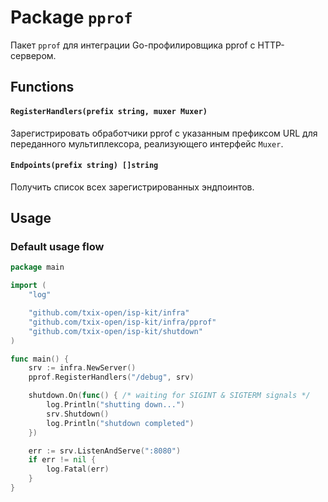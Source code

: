 # Package `pprof`

Пакет `pprof` для интеграции Go-профилировщика pprof с HTTP-сервером.

## Functions

#### `RegisterHandlers(prefix string, muxer Muxer)`

Зарегистрировать обработчики pprof с указанным префиксом URL для переданного мультиплексора, реализующего интерфейс `Muxer`.

#### `Endpoints(prefix string) []string`

Получить список всех зарегистрированных эндпоинтов.

## Usage

### Default usage flow

```go
package main

import (
	"log"

	"github.com/txix-open/isp-kit/infra"
	"github.com/txix-open/isp-kit/infra/pprof"
	"github.com/txix-open/isp-kit/shutdown"
)

func main() {
	srv := infra.NewServer()
	pprof.RegisterHandlers("/debug", srv)

	shutdown.On(func() { /* waiting for SIGINT & SIGTERM signals */
		log.Println("shutting down...")
		srv.Shutdown()
		log.Println("shutdown completed")
	})

	err := srv.ListenAndServe(":8080")
	if err != nil {
		log.Fatal(err)
	}
}

```